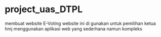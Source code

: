 # project_uas_DTPL
membuat website E-Voting
website ini di gunakan untuk pemilihan ketua hmj 
menggunakan aplikasi web yang sederhana namun kompleks 
